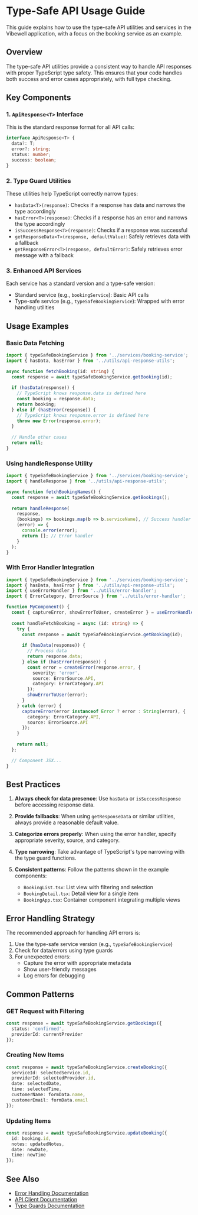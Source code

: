 # Type-Safe API Usage Guide

This guide explains how to use the type-safe API utilities and services in the Vibewell application, with a focus on the booking service as an example.

## Overview

The type-safe API utilities provide a consistent way to handle API responses with proper TypeScript type safety. This ensures that your code handles both success and error cases appropriately, with full type checking.

## Key Components

### 1. `ApiResponse<T>` Interface

This is the standard response format for all API calls:

```typescript
interface ApiResponse<T> {
  data?: T;
  error?: string;
  status: number;
  success: boolean;
}
```

### 2. Type Guard Utilities

These utilities help TypeScript correctly narrow types:

- `hasData<T>(response)`: Checks if a response has data and narrows the type accordingly
- `hasError<T>(response)`: Checks if a response has an error and narrows the type accordingly
- `isSuccessResponse<T>(response)`: Checks if a response was successful
- `getResponseData<T>(response, defaultValue)`: Safely retrieves data with a fallback
- `getResponseError<T>(response, defaultError)`: Safely retrieves error message with a fallback

### 3. Enhanced API Services

Each service has a standard version and a type-safe version:

- Standard service (e.g., `bookingService`): Basic API calls
- Type-safe service (e.g., `typeSafeBookingService`): Wrapped with error handling utilities

## Usage Examples

### Basic Data Fetching

```typescript
import { typeSafeBookingService } from '../services/booking-service';
import { hasData, hasError } from '../utils/api-response-utils';

async function fetchBooking(id: string) {
  const response = await typeSafeBookingService.getBooking(id);
  
  if (hasData(response)) {
    // TypeScript knows response.data is defined here
    const booking = response.data;
    return booking;
  } else if (hasError(response)) {
    // TypeScript knows response.error is defined here
    throw new Error(response.error);
  }
  
  // Handle other cases
  return null;
}
```

### Using handleResponse Utility

```typescript
import { typeSafeBookingService } from '../services/booking-service';
import { handleResponse } from '../utils/api-response-utils';

async function fetchBookingNames() {
  const response = await typeSafeBookingService.getBookings();
  
  return handleResponse(
    response,
    (bookings) => bookings.map(b => b.serviceName), // Success handler
    (error) => {
      console.error(error);
      return []; // Error handler
    }
  );
}
```

### With Error Handler Integration

```typescript
import { typeSafeBookingService } from '../services/booking-service';
import { hasData, hasError } from '../utils/api-response-utils';
import { useErrorHandler } from '../utils/error-handler';
import { ErrorCategory, ErrorSource } from '../utils/error-handler';

function MyComponent() {
  const { captureError, showErrorToUser, createError } = useErrorHandler();
  
  const handleFetchBooking = async (id: string) => {
    try {
      const response = await typeSafeBookingService.getBooking(id);
      
      if (hasData(response)) {
        // Process data
        return response.data;
      } else if (hasError(response)) {
        const error = createError(response.error, {
          severity: 'error',
          source: ErrorSource.API,
          category: ErrorCategory.API
        });
        showErrorToUser(error);
      }
    } catch (error) {
      captureError(error instanceof Error ? error : String(error), {
        category: ErrorCategory.API,
        source: ErrorSource.API
      });
    }
    
    return null;
  };

  // Component JSX...
}
```

## Best Practices

1. **Always check for data presence**: Use `hasData` or `isSuccessResponse` before accessing response data.

2. **Provide fallbacks**: When using `getResponseData` or similar utilities, always provide a reasonable default value.

3. **Categorize errors properly**: When using the error handler, specify appropriate severity, source, and category.

4. **Type narrowing**: Take advantage of TypeScript's type narrowing with the type guard functions.

5. **Consistent patterns**: Follow the patterns shown in the example components:
   - `BookingList.tsx`: List view with filtering and selection
   - `BookingDetail.tsx`: Detail view for a single item
   - `BookingApp.tsx`: Container component integrating multiple views

## Error Handling Strategy

The recommended approach for handling API errors is:

1. Use the type-safe service version (e.g., `typeSafeBookingService`)
2. Check for data/errors using type guards
3. For unexpected errors:
   - Capture the error with appropriate metadata
   - Show user-friendly messages
   - Log errors for debugging

## Common Patterns

### GET Request with Filtering

```typescript
const response = await typeSafeBookingService.getBookings({ 
  status: 'confirmed',
  providerId: currentProvider
});
```

### Creating New Items

```typescript
const response = await typeSafeBookingService.createBooking({
  serviceId: selectedService.id,
  providerId: selectedProvider.id,
  date: selectedDate,
  time: selectedTime,
  customerName: formData.name,
  customerEmail: formData.email
});
```

### Updating Items

```typescript
const response = await typeSafeBookingService.updateBooking({
  id: booking.id,
  notes: updatedNotes,
  date: newDate,
  time: newTime
});
```

## See Also

- [Error Handling Documentation](../utilities/error-handling.md)
- [API Client Documentation](../api/api-client.md)
- [Type Guards Documentation](../utilities/type-guards.md) 